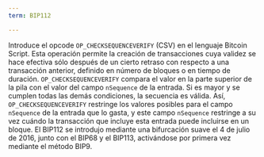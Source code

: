 ```yaml
---
term: BIP112

---
```

Introduce el opcode `OP_CHECKSEQUENCEVERIFY` (CSV) en el lenguaje Bitcoin Script. Esta operación permite la creación de transacciones cuya validez se hace efectiva sólo después de un cierto retraso con respecto a una transacción anterior, definido en número de bloques o en tiempo de duración. `OP_CHECKSEQUENCEVERIFY` compara el valor en la parte superior de la pila con el valor del campo `nSequence` de la entrada. Si es mayor y se cumplen todas las demás condiciones, la secuencia es válida. Así, `OP_CHECKSEQUENCEVERIFY` restringe los valores posibles para el campo `nSequence` de la entrada que lo gasta, y este campo `nSequence` restringe a su vez cuándo la transacción que incluye esta entrada puede incluirse en un bloque. El BIP112 se introdujo mediante una bifurcación suave el 4 de julio de 2016, junto con el BIP68 y el BIP113, activándose por primera vez mediante el método BIP9.